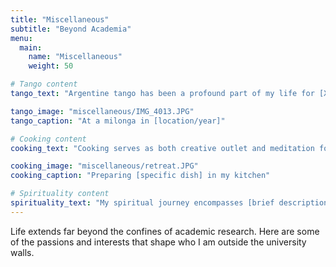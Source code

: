 ```yaml
---
title: "Miscellaneous"
subtitle: "Beyond Academia"
menu:
  main:
    name: "Miscellaneous"
    weight: 50

# Tango content
tango_text: "Argentine tango has been a profound part of my life for [X years]. The dance represents more than just movement—it's about connection, listening, and being present in the moment. From the milongas of Buenos Aires to local dance communities, tango has taught me about vulnerability, partnership, and the poetry of improvised movement. The music of Piazzolla, D'Arienzo, and Pugliese continues to move me, both literally and emotionally."

tango_image: "miscellaneous/IMG_4013.JPG"
tango_caption: "At a milonga in [location/year]"

# Cooking content
cooking_text: "Cooking serves as both creative outlet and meditation for me. I'm particularly drawn to [specific cuisines/techniques], finding joy in the precision of technique and the spontaneity of flavor combinations. Whether it's perfecting a complex sauce, exploring fermentation, or simply preparing a comforting meal for friends, the kitchen is where I find balance between science and art. Food, after all, is one of our most fundamental ways of caring for others."

cooking_image: "miscellaneous/retreat.JPG"
cooking_caption: "Preparing [specific dish] in my kitchen"

# Spirituality content
spirituality_text: "My spiritual journey encompasses [brief description of your spiritual interests/practices]. Whether through meditation, philosophical inquiry, or contemplative practices, I seek to understand the deeper questions of existence and meaning. This exploration complements my academic work, providing a different lens through which to examine questions of human experience and our place in the larger cosmos. I find particular resonance in [specific traditions/practices/philosophers] and their approaches to [specific aspects]."
---
```


Life extends far beyond the confines of academic research. Here are some of the passions and interests that shape who I am outside the university walls.
